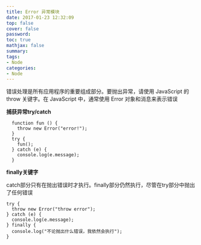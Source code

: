 ```yaml
---
title: Error 异常模块
date: 2017-01-23 12:32:09
top: false
cover: false
password:
toc: true
mathjax: false
summary: 
tags:
- Node
categories:
- Node
---
```


错误处理是所有应用程序的重要组成部分。要抛出异常，请使用 JavaScript 的 throw  关键字。在 JavaScript 中，通常使用 Error 对象和消息来表示错误<br/>

**捕获异常try/catch**<br/>
```
  function fun () {
    throw new Error("error!");
  }
  try {
    fun();
  } catch (e) {
    console.log(e.message);
  }
```

**finally关键字**<br/>

catch部分只有在抛出错误时才执行。finally部分仍然执行，尽管在try部分中抛出了任何错误<br/>

```
try { 
  throw new Error("throw error"); 
} catch (e) { 
  console.log(e.message); 
} finally { 
  console.log("不论抛出什么错误，我依然会执行"); 
} 
```





